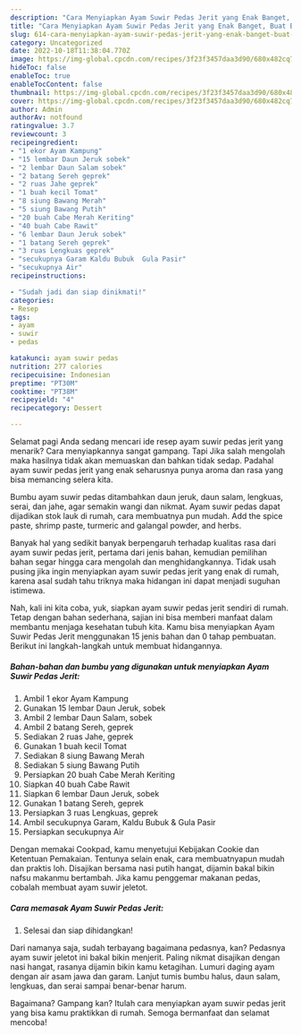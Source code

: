 ```yaml
---
description: "Cara Menyiapkan Ayam Suwir Pedas Jerit yang Enak Banget, Buat Buka Puasa Enak"
title: "Cara Menyiapkan Ayam Suwir Pedas Jerit yang Enak Banget, Buat Buka Puasa Enak"
slug: 614-cara-menyiapkan-ayam-suwir-pedas-jerit-yang-enak-banget-buat-buka-puasa-enak
category: Uncategorized
date: 2022-10-18T11:38:04.770Z
image: https://img-global.cpcdn.com/recipes/3f23f3457daa3d90/680x482cq70/ayam-suwir-pedas-jerit-foto-resep-utama.jpg
hideToc: false
enableToc: true
enableTocContent: false
thumbnail: https://img-global.cpcdn.com/recipes/3f23f3457daa3d90/680x482cq70/ayam-suwir-pedas-jerit-foto-resep-utama.jpg
cover: https://img-global.cpcdn.com/recipes/3f23f3457daa3d90/680x482cq70/ayam-suwir-pedas-jerit-foto-resep-utama.jpg
author: Admin
authorAv: notfound
ratingvalue: 3.7
reviewcount: 3
recipeingredient:
- "1 ekor Ayam Kampung"
- "15 lembar Daun Jeruk sobek"
- "2 lembar Daun Salam sobek"
- "2 batang Sereh geprek"
- "2 ruas Jahe geprek"
- "1 buah kecil Tomat"
- "8 siung Bawang Merah"
- "5 siung Bawang Putih"
- "20 buah Cabe Merah Keriting"
- "40 buah Cabe Rawit"
- "6 lembar Daun Jeruk sobek"
- "1 batang Sereh geprek"
- "3 ruas Lengkuas geprek"
- "secukupnya Garam Kaldu Bubuk  Gula Pasir"
- "secukupnya Air"
recipeinstructions:

- "Sudah jadi dan siap dinikmati!"
categories:
- Resep
tags:
- ayam
- suwir
- pedas

katakunci: ayam suwir pedas 
nutrition: 277 calories
recipecuisine: Indonesian
preptime: "PT30M"
cooktime: "PT38M"
recipeyield: "4"
recipecategory: Dessert

---
```



Selamat pagi Anda sedang mencari ide resep ayam suwir pedas jerit yang menarik? Cara menyiapkannya sangat gampang. Tapi Jika salah mengolah maka hasilnya tidak akan memuaskan dan bahkan tidak sedap. Padahal ayam suwir pedas jerit yang enak seharusnya punya aroma dan rasa yang bisa memancing selera kita.


Bumbu ayam suwir pedas ditambahkan daun jeruk, daun salam, lengkuas, serai, dan jahe, agar semakin wangi dan nikmat. Ayam suwir pedas dapat dijadikan stok lauk di rumah, cara membuatnya pun mudah. Add the spice paste, shrimp paste, turmeric and galangal powder, and herbs.

Banyak hal yang sedikit banyak berpengaruh terhadap kualitas rasa dari ayam suwir pedas jerit, pertama dari jenis bahan, kemudian pemilihan bahan segar hingga cara mengolah dan menghidangkannya. Tidak usah pusing jika ingin menyiapkan ayam suwir pedas jerit yang enak di rumah, karena asal sudah tahu triknya maka hidangan ini dapat menjadi suguhan istimewa.


Nah, kali ini kita coba, yuk, siapkan ayam suwir pedas jerit sendiri di rumah. Tetap dengan bahan sederhana, sajian ini bisa memberi manfaat dalam membantu menjaga kesehatan tubuh kita. Kamu bisa menyiapkan Ayam Suwir Pedas Jerit menggunakan 15 jenis bahan dan 0 tahap pembuatan. Berikut ini langkah-langkah untuk membuat hidangannya.

<!--inarticleads1-->

##### Bahan-bahan dan bumbu yang digunakan untuk menyiapkan Ayam Suwir Pedas Jerit:

1. Ambil 1 ekor Ayam Kampung
1. Gunakan 15 lembar Daun Jeruk, sobek
1. Ambil 2 lembar Daun Salam, sobek
1. Ambil 2 batang Sereh, geprek
1. Sediakan 2 ruas Jahe, geprek
1. Gunakan 1 buah kecil Tomat
1. Sediakan 8 siung Bawang Merah
1. Sediakan 5 siung Bawang Putih
1. Persiapkan 20 buah Cabe Merah Keriting
1. Siapkan 40 buah Cabe Rawit
1. Siapkan 6 lembar Daun Jeruk, sobek
1. Gunakan 1 batang Sereh, geprek
1. Persiapkan 3 ruas Lengkuas, geprek
1. Ambil secukupnya Garam, Kaldu Bubuk &amp; Gula Pasir
1. Persiapkan secukupnya Air


Dengan memakai Cookpad, kamu menyetujui Kebijakan Cookie dan Ketentuan Pemakaian. Tentunya selain enak, cara membuatnyapun mudah dan praktis loh. Disajikan bersama nasi putih hangat, dijamin bakal bikin nafsu makanmu bertambah. Jika kamu penggemar makanan pedas, cobalah membuat ayam suwir jeletot. 

<!--inarticleads2-->

##### Cara memasak Ayam Suwir Pedas Jerit:


1. Selesai dan siap dihidangkan!

Dari namanya saja, sudah terbayang bagaimana pedasnya, kan? Pedasnya ayam suwir jeletot ini bakal bikin menjerit. Paling nikmat disajikan dengan nasi hangat, rasanya dijamin bikin kamu ketagihan. Lumuri daging ayam dengan air asam jawa dan garam. Lanjut tumis bumbu halus, daun salam, lengkuas, dan serai sampai benar-benar harum. 

Bagaimana? Gampang kan? Itulah cara menyiapkan ayam suwir pedas jerit yang bisa kamu praktikkan di rumah. Semoga bermanfaat dan selamat mencoba!
